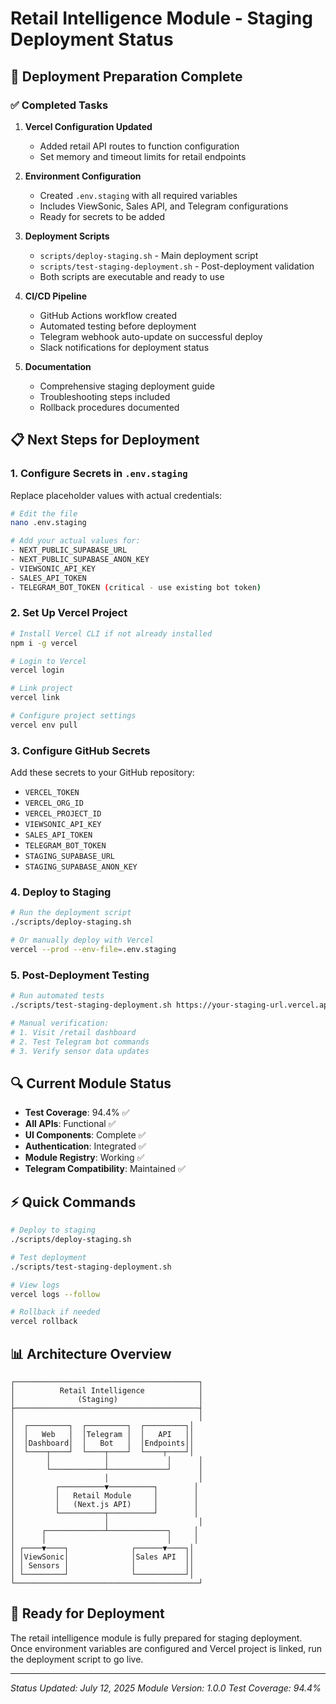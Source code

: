 # Retail Intelligence Module - Staging Deployment Status

## 🚀 Deployment Preparation Complete

### ✅ Completed Tasks

1. **Vercel Configuration Updated**
   - Added retail API routes to function configuration
   - Set memory and timeout limits for retail endpoints

2. **Environment Configuration**
   - Created `.env.staging` with all required variables
   - Includes ViewSonic, Sales API, and Telegram configurations
   - Ready for secrets to be added

3. **Deployment Scripts**
   - `scripts/deploy-staging.sh` - Main deployment script
   - `scripts/test-staging-deployment.sh` - Post-deployment validation
   - Both scripts are executable and ready to use

4. **CI/CD Pipeline**
   - GitHub Actions workflow created
   - Automated testing before deployment
   - Telegram webhook auto-update on successful deploy
   - Slack notifications for deployment status

5. **Documentation**
   - Comprehensive staging deployment guide
   - Troubleshooting steps included
   - Rollback procedures documented

## 📋 Next Steps for Deployment

### 1. Configure Secrets in `.env.staging`
Replace placeholder values with actual credentials:
```bash
# Edit the file
nano .env.staging

# Add your actual values for:
- NEXT_PUBLIC_SUPABASE_URL
- NEXT_PUBLIC_SUPABASE_ANON_KEY
- VIEWSONIC_API_KEY
- SALES_API_TOKEN
- TELEGRAM_BOT_TOKEN (critical - use existing bot token)
```

### 2. Set Up Vercel Project
```bash
# Install Vercel CLI if not already installed
npm i -g vercel

# Login to Vercel
vercel login

# Link project
vercel link

# Configure project settings
vercel env pull
```

### 3. Configure GitHub Secrets
Add these secrets to your GitHub repository:
- `VERCEL_TOKEN`
- `VERCEL_ORG_ID`
- `VERCEL_PROJECT_ID`
- `VIEWSONIC_API_KEY`
- `SALES_API_TOKEN`
- `TELEGRAM_BOT_TOKEN`
- `STAGING_SUPABASE_URL`
- `STAGING_SUPABASE_ANON_KEY`

### 4. Deploy to Staging
```bash
# Run the deployment script
./scripts/deploy-staging.sh

# Or manually deploy with Vercel
vercel --prod --env-file=.env.staging
```

### 5. Post-Deployment Testing
```bash
# Run automated tests
./scripts/test-staging-deployment.sh https://your-staging-url.vercel.app

# Manual verification:
# 1. Visit /retail dashboard
# 2. Test Telegram bot commands
# 3. Verify sensor data updates
```

## 🔍 Current Module Status

- **Test Coverage**: 94.4% ✅
- **All APIs**: Functional ✅
- **UI Components**: Complete ✅
- **Authentication**: Integrated ✅
- **Module Registry**: Working ✅
- **Telegram Compatibility**: Maintained ✅

## ⚡ Quick Commands

```bash
# Deploy to staging
./scripts/deploy-staging.sh

# Test deployment
./scripts/test-staging-deployment.sh

# View logs
vercel logs --follow

# Rollback if needed
vercel rollback
```

## 📊 Architecture Overview

```
┌─────────────────────────────────────────┐
│          Retail Intelligence            │
│              (Staging)                  │
├─────────────────────────────────────────┤
│                                         │
│  ┌─────────┐  ┌─────────┐  ┌─────────┐│
│  │   Web   │  │Telegram │  │   API   ││
│  │Dashboard│  │   Bot   │  │Endpoints││
│  └────┬────┘  └────┬────┘  └────┬────┘│
│       │            │             │      │
│       └────────────┴─────────────┘      │
│                    │                    │
│         ┌──────────▼──────────┐        │
│         │   Retail Module     │        │
│         │   (Next.js API)     │        │
│         └──────────┬──────────┘        │
│                    │                    │
│      ┌─────────────┴─────────────┐     │
│      │                           │     │
│ ┌────▼────┐              ┌──────▼────┐│
│ │ViewSonic│              │Sales API  ││
│ │ Sensors │              │           ││
│ └─────────┘              └───────────┘│
└─────────────────────────────────────────┘
```

## 🎯 Ready for Deployment

The retail intelligence module is fully prepared for staging deployment. Once environment variables are configured and Vercel project is linked, run the deployment script to go live.

---

*Status Updated: July 12, 2025*
*Module Version: 1.0.0*
*Test Coverage: 94.4%*